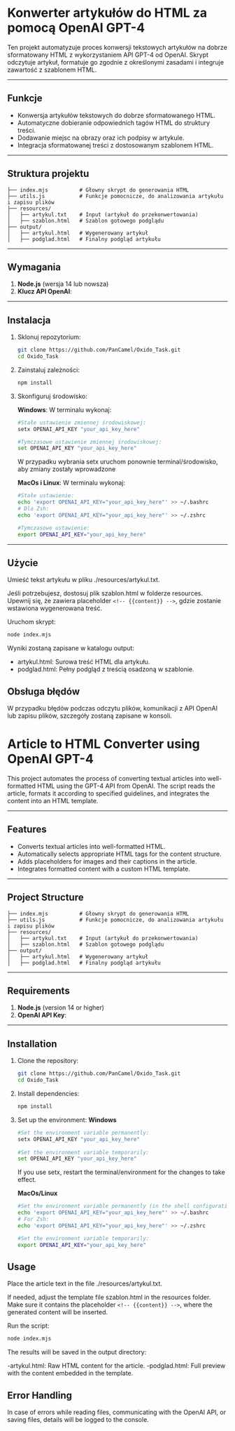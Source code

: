 # Konwerter artykułów do HTML za pomocą OpenAI GPT-4

Ten projekt automatyzuje proces konwersji tekstowych artykułów na dobrze sformatowany HTML z wykorzystaniem API GPT-4 od OpenAI. Skrypt odczytuje artykuł, formatuje go zgodnie z określonymi zasadami i integruje zawartość z szablonem HTML.

---

## Funkcje

- Konwersja artykułów tekstowych do dobrze sformatowanego HTML.
- Automatyczne dobieranie odpowiednich tagów HTML do struktury treści.
- Dodawanie miejsc na obrazy oraz ich podpisy w artykule.
- Integracja sformatowanej treści z dostosowanym szablonem HTML.

---

## Struktura projektu
```
├── index.mjs          # Głowny skrypt do generowania HTML
├── utils.js           # Funkcje pomocnicze, do analizowania artykułu i zapisu plików
├── resources/
│   ├── artykul.txt    # Input (artykuł do przekonwertowania)
│   ├── szablon.html   # Szablon gotowego podglądu
├── output/
│   ├── artykul.html   # Wygenerowany artykuł
│   ├── podglad.html   # Finalny podgląd artykułu
```

---

## Wymagania

1. **Node.js** (wersja 14 lub nowsza)
2. **Klucz API OpenAI**: 

---

## Instalacja

1. Sklonuj repozytorium:
   ```bash
   git clone https://github.com/PanCamel/Oxido_Task.git
   cd Oxido_Task

2. Zainstaluj zależności:
    ```bash
    npm install
    ```
3. Skonfiguruj środowisko:

   **Windows**:
   W terminalu wykonaj:
     ```bash
     #Stałe ustawienie zmiennej środowiskowej:
     setx OPENAI_API_KEY "your_api_key_here"
     
     #Tymczasowe ustawienie zmiennej środowiskowej:
     set OPENAI_API_KEY "your_api_key_here"
     ```
   W przypadku wybrania setx uruchom ponownie terminal/środowisko, aby zmiany zostały wprowadzone
   
   **MacOs i Linux**:
   W terminalu wykonaj:
     ```bash
     #Stałe ustawienie:
     echo 'export OPENAI_API_KEY="your_api_key_here"' >> ~/.bashrc
     # Dla Zsh:
     echo 'export OPENAI_API_KEY="your_api_key_here"' >> ~/.zshrc

     #Tymczasowe ustawienie:
     export OPENAI_API_KEY="your_api_key_here"
     ```
---

## Użycie
Umieść tekst artykułu w pliku ./resources/artykul.txt.

Jeśli potrzebujesz, dostosuj plik szablon.html w folderze resources. Upewnij się, że zawiera placeholder ```<!-- {{content}} -->```, gdzie zostanie wstawiona wygenerowana treść.

Uruchom skrypt:

```bash
node index.mjs
```

Wyniki zostaną zapisane w katalogu output:

- artykul.html: Surowa treść HTML dla artykułu.
- podglad.html: Pełny podgląd z treścią osadzoną w szablonie.

## Obsługa błędów
W przypadku błędów podczas odczytu plików, komunikacji z API OpenAI lub zapisu plików, szczegóły zostaną zapisane w konsoli.

# Article to HTML Converter using OpenAI GPT-4

This project automates the process of converting textual articles into well-formatted HTML using the GPT-4 API from OpenAI. The script reads the article, formats it according to specified guidelines, and integrates the content into an HTML template.

---

## Features

- Converts textual articles into well-formatted HTML.
- Automatically selects appropriate HTML tags for the content structure.
- Adds placeholders for images and their captions in the article.
- Integrates formatted content with a custom HTML template.

---

## Project Structure
```
├── index.mjs          # Głowny skrypt do generowania HTML
├── utils.js           # Funkcje pomocnicze, do analizowania artykułu i zapisu plików
├── resources/
│   ├── artykul.txt    # Input (artykuł do przekonwertowania)
│   ├── szablon.html   # Szablon gotowego podglądu
├── output/
│   ├── artykul.html   # Wygenerowany artykuł
│   ├── podglad.html   # Finalny podgląd artykułu
```

---

## Requirements

1. **Node.js** (version 14 or higher)
2. **OpenAI API Key**: 

---

## Installation

1. Clone the repository:
   ```bash
   git clone https://github.com/PanCamel/Oxido_Task.git
   cd Oxido_Task
2. Install dependencies:
    ```bash
   npm install
    ```
3. Set up the environment:
   **Windows**
   ```bash
   #Set the environment variable permanently:
   setx OPENAI_API_KEY "your_api_key_here"
     
   #Set the environment variable temporarily:
   set OPENAI_API_KEY "your_api_key_here"
   ```
   If you use setx, restart the terminal/environment for the changes to take effect.

   **MacOs/Linux**
   ```bash
   #Set the environment variable permanently (in the shell configuration file):
   echo 'export OPENAI_API_KEY="your_api_key_here"' >> ~/.bashrc
   # For Zsh:
   echo 'export OPENAI_API_KEY="your_api_key_here"' >> ~/.zshrc

   #Set the environment variable temporarily:
   export OPENAI_API_KEY="your_api_key_here"
   ```

## Usage
Place the article text in the file ./resources/artykul.txt.

If needed, adjust the template file szablon.html in the resources folder. Make sure it contains the placeholder ```<!-- {{content}} -->```, where the generated content will be inserted.

Run the script:

```bash
node index.mjs
```
The results will be saved in the output directory:

-artykul.html: Raw HTML content for the article.
-podglad.html: Full preview with the content embedded in the template.

## Error Handling
In case of errors while reading files, communicating with the OpenAI API, or saving files, details will be logged to the console.



   
   

  

